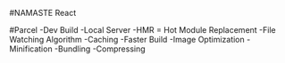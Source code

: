 #NAMASTE React

#Parcel
-Dev Build
-Local Server
-HMR = Hot Module Replacement
-File Watching Algorithm
-Caching -Faster Build
-Image Optimization
-Minification
-Bundling
-Compressing